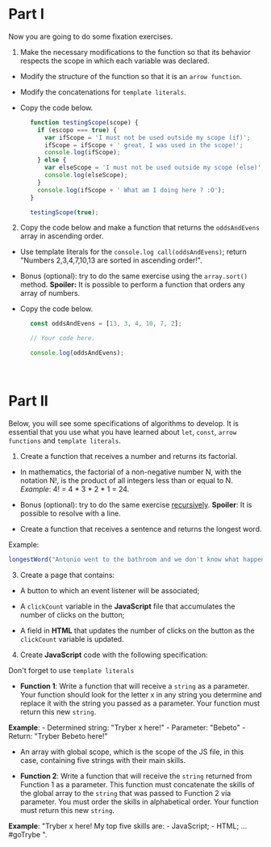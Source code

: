 # Part I

Now you are going to do some fixation exercises.

1. Make the necessary modifications to the function so that its behavior respects the scope in which each variable was declared.

* Modify the structure of the function so that it is an `arrow function`.

* Modify the concatenations for `template literals`.

* Copy the code below.

```js
      function testingScope(scope) { 
        if (escopo === true) { 
          var ifScope = 'I must not be used outside my scope (if)';
          ifScope = ifScope + ' great, I was used in the scope!';
          console.log(ifScope);
        } else {
          var elseScope = 'I must not be used outside my scope (else)';
          console.log(elseScope);
        }
        console.log(ifScope + ' What am I doing here ? :O');
      }

      testingScope(true);
```

2. Copy the code below and make a function that returns the `oddsAndEvens` array in ascending order.

* Use template literals for the `console.log call(oddsAndEvens)`; return "Numbers 2,3,4,7,10,13 are sorted in ascending order!".

* Bonus (optional): try to do the same exercise using the `array.sort()` method. 
**Spoiler:** It is possible to perform a function that orders any array of numbers.

* Copy the code below.

```js
      const oddsAndEvens = [13, 3, 4, 10, 7, 2];

      // Your code here.

      console.log(oddsAndEvens);
```

<br>

# Part II

Below, you will see some specifications of algorithms to develop. It is essential that you use what you have learned about `let`, `const`, `arrow functions` and `template literals`.

1. Create a function that receives a number and returns its factorial.

- In mathematics, the factorial of a non-negative number N, with the notation N!, is the product of all integers less than or equal to N. *Example*: 4! = 4 * 3 * 2 * 1 = 24.

- Bonus (optional): try to do the same exercise [recursively](http://devfuria.com.br/logica-de-programacao/recursividade-fatorial/). **Spoiler**: It is possible to resolve with a line.

- Create a function that receives a sentence and returns the longest word.

Example:
```js
longestWord("Antonio went to the bathroom and we don't know what happened") // return 'bathroom', 'happened'
```

3. Create a page that contains:
- A button to which an event listener will be associated;

- A `clickCount` variable in the **JavaScript** file that accumulates the number of clicks on the button;

- A field in **HTML** that updates the number of clicks on the button as the `clickCount` variable is updated.

4. Create **JavaScript** code with the following specification:

Don't forget to use `template literals`

- **Function 1**: Write a function that will receive a `string` as a parameter. Your function should look for the letter x in any string you determine and replace it with the string you passed as a parameter. Your function must return this new `string`.

**Example**:
    - Determined string: "Tryber x here!"
    - Parameter: "Bebeto"
    - Return: "Tryber Bebeto here!"

- An array with global scope, which is the scope of the JS file, in this case, containing five strings with their main skills.

- **Function 2**: Write a function that will receive the `string` returned from Function 1 as a parameter. This function must concatenate the skills of the global array to the `string` that was passed to Function 2 via parameter. You must order the skills in alphabetical order. Your function must return this new `string`.

**Example**: "Tryber x here! My top five skills are:
    - JavaScript;
    - HTML; ... #goTrybe ".